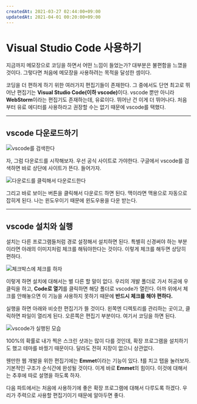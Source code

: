 ```yaml
---
createdAt: 2021-03-27 02:44:00+09:00
updatedAt: 2021-04-01 00:20:00+09:00
---
```


# Visual Studio Code 사용하기
지금까지 메모장으로 코딩을 하면서 어떤 느낌이 들었는가? 대부분은 불편함을 느꼈을 것이다. 그렇다면 처음에 메모장을 사용하려는 목적을 달성한 셈이다.

코딩을 더 편하게 하기 위한 여러가지 편집기들이 존재한다. 그 중에서도 단연 최고로 뛰어난 편집기는 <strong>Visual Studio Code(이하 vscode)</strong>이다. vscode 뿐만 아니라 **WebStorm**이라는 편집기도 존재하는데, 유료이다. 뛰어난 건 이게 더 뛰어나다. 처음부터 유료 에디터를 사용하라고 권장할 수는 없기 때문에 vscode를 택했다.

---

## vscode 다운로드하기
![vscode를 검색한다](https://i.postimg.cc/Z5bXmFtn/Screenshot-2021-03-27-at-02-50-47.png)

자, 그럼 다운로드를 시작해보자. 우선 공식 사이트로 가야한다. 구글에서 vscode를 검색하면 바로 상단에 사이트가 뜬다. 들어가자.

![다운로드를 클릭해서 다운로드한다](https://i.postimg.cc/RV6NRfb3/K-20210327-025256.png)

그리고 바로 보이는 버튼을 클릭해서 다운로드 하면 된다. 맥이라면 맥용으로 자동으로 잡히게 된다. 나는 윈도우이기 때문에 윈도우용을 다운 받는다.

---

## vscode 설치와 실행
설치는 다른 프로그램들처럼 경로 설정해서 설치하면 된다. 특별히 신경써야 하는 부분이라면 아래의 이미지처럼 체크를 해둬야한다는 것이다. 이렇게 체크를 해두면 상당히 편하다.

![체크박스에 체크를 하자](https://i.postimg.cc/9XSdPyYS/K-20210327-031206.png)

이렇게 하면 설치에 대해서는 별 다른 할 말이 없다. 우리의 개발 폴더로 가서 허공에 우클릭을 하고, **Code로 열기**를 클릭하면 해당 폴더로 vscode가 열린다. 아까 위에서 체크를 안해놓으면 이 기능을 사용하지 못하기 때문에 **반드시 체크를 해야 편하다.**

실행을 하면 아래와 비슷한 편집기가 뜰 것이다. 왼쪽엔 디렉토리를 관리하는 곳이고, 클릭하면 파일이 열리게 된다. 오른쪽은 편집기 부분이다. 여기서 코딩을 하면 된다.

![vscode가 실행된 모습](https://i.postimg.cc/524YzmR8/K-20210327-031541.png)

100%의 확률로 내가 찍은 스크린 샷과는 많이 다를 것인데, 확장 프로그램을 설치하기도 했고 테마를 바꿨기 때문이다. 달라도 전혀 지장이 없으니 상관없다.

웬만한 웹 개발을 위한 편집기에는 **Emmet**이라는 기능이 있다. <strong>!</strong>를 치고 탭을 눌러보자. 기본적인 구조가 순식간에 완성될 것이다. 이게 바로 **Emmet**의 힘이다. 이것에 대해서는 추후에 따로 설명을 하도록 하자.

다음 파트에서는 처음에 사용하기에 좋은 확장 프로그램에 대해서 다루도록 하겠다. 우리가 주력으로 사용할 편집기이기 때문에 알아두면 좋다.